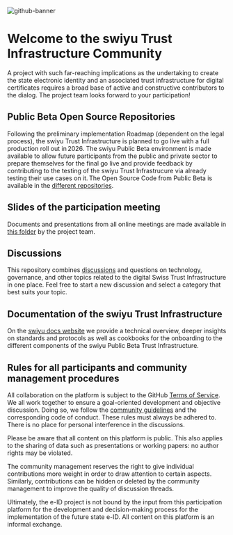 ![github-banner](https://github.com/swiyu-admin-ch/swiyu-admin-ch.github.io/blob/main/assets/images/github-banner.jpg)

# Welcome to the swiyu Trust Infrastructure Community

A project with such far-reaching implications as the undertaking to create the state electronic identity and an associated trust infrastructure for digital certificates requires a broad base of active and constructive contributors to the dialog. The project team looks forward to your participation!

## Public Beta Open Source Repositories

Following the preliminary implementation Roadmap (dependent on the legal process), the swiyu Trust Infrastructure is planned to go live with a full production roll out in 2026. The swiyu Public Beta environment is made available to allow future participants from the public and private sector to prepare themselves for the final go live and provide feedback by contributing to the testing of the swiyu Trust Infrastrucure via already testing their use cases on it. The Open Source Code from Public Beta is available in the [different repositories](https://github.com/orgs/swiyu-admin-ch/repositories).

## Slides of the participation meeting

Documents and presentations from all online meetings are made available in [this folder](../tree/main/meetings) by the project team. 

## Discussions

This repository combines [discussions](https://github.com/swiyu-admin-ch/community/discussions) and questions on technology, governance, and other topics related to the digital Swiss Trust Infrastructure in one place. Feel free to start a new discussion and select a category that best suits your topic.

## Documentation of the swiyu Trust Infrastructure

On the [swiyu docs website](https://swiyu-admin-ch.github.io/) we provide a technical overview, deeper insights on standards and protocols as well as cookbooks for the onboarding to the different components of the swiyu Public Beta Trust Infrastructure.

## Rules for all participants and community management procedures

All collaboration on the platform is subject to the GitHub [Terms of Service](https://docs.github.com/en/site-policy/github-terms/github-terms-of-service). We all work together to ensure a goal-oriented development and objective discussion. Doing so, we follow the [community guidelines](https://docs.github.com/en/site-policy/github-terms/github-community-guidelines) and the corresponding code of conduct. These rules must always be adhered to. There is no place for personal interference in the discussions.

Please be aware that all content on this platform is public. This also applies to the sharing of data such as presentations or working papers: no author rights may be violated.

The community management reserves the right to give individual contributions more weight in order to draw attention to certain aspects. Similarly, contributions can be hidden or deleted by the community management to improve the quality of discussion threads.

Ultimately, the e-ID project is not bound by the input from this participation platform for the development and decision-making process for the implementation of the future state e-ID. All content on this platform is an informal exchange.
